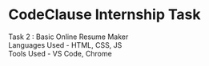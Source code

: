 # CodeClause Internship Task <br>
Task 2 : Basic Online Resume Maker <br>
Languages Used - HTML, CSS, JS <br>
Tools Used - VS Code, Chrome <br>
